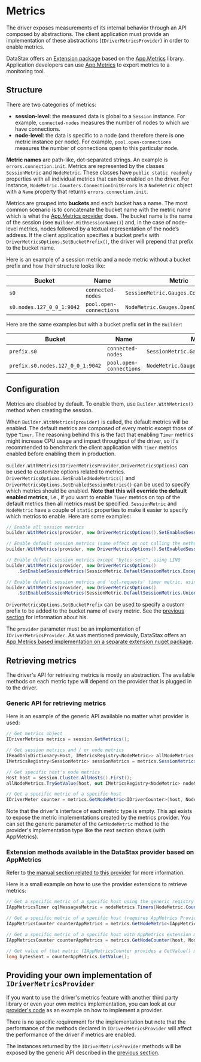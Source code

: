 # Metrics

The driver exposes measurements of its internal behavior through an API composed by abstractions. The client application must provide an implementation of these abstractions (`IDriverMetricsProvider`) in order to enable metrics.

DataStax offers an [Extension package] based on the [App.Metrics] library. Application developers can use [App.Metrics] to export metrics to a monitoring tool.

## Structure

There are two categories of metrics:

- **session-level**: the measured data is global to a `Session` instance. For example, `connected-nodes` measures the number of nodes to which we have connections.
- **node-level**: the data is specific to a node (and therefore there is one metric instance per node). For example, `pool.open-connections` measures the number of connections open to this particular node.

**Metric names** are path-like, dot-separated strings. An example is `errors.connection.init`. Metrics are represented by the classes `SessionMetric` and `NodeMetric`. These classes have `public static readonly` properties with all individual metrics that can be enabled on the driver. For instance, `NodeMetric.Counters.ConnectionInitErrors` is a `NodeMetric` object with a `Name` property that returns `errors.connection.init`.

Metrics are grouped into **buckets** and each bucket has a name. The most common scenario is to concatenate the bucket name with the metric name which is what the [App.Metrics provider] does. The bucket name is the name of the session (see `Builder.WithSessionName()`) and, in the case of node-level metrics, nodes followed by a textual representation of the node’s address. If the client application specifies a bucket prefix with `DriverMetricsOptions.SetBucketPrefix()`, the driver will prepend that prefix to the bucket name.

Here is an example of a session metric and a node metric without a bucket prefix and how their structure looks like:

| Bucket                            | Name                    | Metric                                 |
|-----------------------------------|-------------------------|----------------------------------------|
| `s0`                              | `connected-nodes`       | `SessionMetric.Gauges.ConnectedNodes`  |
| `s0.nodes.127_0_0_1:9042`         | `pool.open-connections` | `NodeMetric.Gauges.OpenConnections`    |

Here are the same examples but with a bucket prefix set in the `Builder`:

| Bucket                            | Name                    | Metric                                 |
|-----------------------------------|-------------------------|----------------------------------------|
| `prefix.s0`                       | `connected-nodes`       | `SessionMetric.Gauges.ConnectedNodes`  |
| `prefix.s0.nodes.127_0_0_1:9042`  | `pool.open-connections` | `NodeMetric.Gauges.OpenConnections`    |

## Configuration

Metrics are disabled by default. To enable them, use `Builder.WithMetrics()` method when creating the session.

When `Builder.WithMetrics(provider)` is called, the default metrics will be enabled. The default metrics are composed of every metric except those of type `Timer`. The reasoning behind this is the fact that enabling `Timer` metrics might increase CPU usage and impact throughput of the driver, so it's recommended to benchmark the client application with `Timer` metrics enabled before enabling them in production.

`Builder.WithMetrics(IDriverMetricsProvider,DriverMetricsOptions)` can be used to customize options related to metrics. `DriverMetricsOptions.SetEnabledNodeMetrics()` and `DriverMetricsOptions.SetEnabledSessionMetrics()` can be used to specify which metrics should be enabled. **Note that this will override the default enabled metrics**, i.e., if you want to enable `Timer` metrics on top of the default metrics then all metrics must be specified. `SessionMetric` and `NodeMetric` have a couple of `static` properties to make it easier to specify which metrics to enable. Here are some examples:

```csharp
// Enable all session metrics
builder.WithMetrics(provider, new DriverMetricsOptions().SetEnabledSessionMetrics(SessionMetric.AllSessionMetrics));

// Enable default session metrics (same effect as not calling the method at all)
builder.WithMetrics(provider, new DriverMetricsOptions().SetEnabledSessionMetrics(SessionMetric.DefaultSessionMetrics));

// Enable default session metrics except "bytes-sent", using LINQ
builder.WithMetrics(provider, new DriverMetricsOptions()
    .SetEnabledSessionMetrics(SessionMetric.DefaultSessionMetrics.Except(new [] { SessionMetric.Meters.BytesSent })));

// Enable default session metrics and 'cql-requests' timer metric, using LINQ
builder.WithMetrics(provider, new DriverMetricsOptions()
    .SetEnabledSessionMetrics(SessionMetric.DefaultSessionMetrics.Union(new [] { SessionMetric.Timers.CqlRequests })));
```

`DriverMetricsOptions.SetBucketPrefix` can be used to specify a custom prefix to be added to the bucket name of every metric. See the [previous section](#Structure) for information about his.

The `provider` parameter must be an implementation of `IDriverMetricsProvider`. As was mentioned previouly, DataStax offers an [App.Metrics based implementation on a separate  extension nuget package].

## Retrieving metrics

The driver's API for retrieving metrics is mostly an abstraction. The available methods on each metric type will depend on the provider that is plugged in to the driver.

### Generic API for retrieving metrics

Here is an example of the generic API available no matter what provider is used:

```csharp
// Get metrics object
IDriverMetrics metrics = session.GetMetrics();

// Get session metrics and / or node metrics
IReadOnlyDictionary<Host, IMetricsRegistry<NodeMetric>> allNodeMetrics = metrics.NodeMetrics;
IMetricsRegistry<SessionMetric> sessionMetrics = metrics.SessionMetrics;

// Get specific host's node metrics
Host host = session.Cluster.AllHosts().First();
allNodeMetrics.TryGetValue(host, out IMetricsRegistry<NodeMetric> nodeMetrics);

// Get a specific metric of a specific host
IDriverMeter counter = metrics.GetNodeMetric<IDriverCounter>(host, NodeMetric.Counters.Errors);
```

Note that the driver's interface of each metric type is empty. This api exists to expose the metric implementations created by the metrics provider. You can set the generic parameter of the `GetNodeMetric` method to the provider's implementation type like the next section shows (with AppMetrics).

### Extension methods available in the DataStax provider based on AppMetrics

Refer to [the manual section related to this provider] for more information.

Here is a small example on how to use the provider extensions to retrieve metrics:

```csharp
// Get a specific metric of a specific host using the generic registry and converting it to the provider's type
IAppMetricsTimer cqlMessagesMetric = nodeMetrics.Timers[NodeMetric.Counters.Errors].ToAppMetricsTimer();

// Get a specific metric of a specific host (requires AppMetrics Provider)
IAppMetricsCounter counterAppMetrics = metrics.GetNodeMetric<IAppMetricsCounter>(host, NodeMetric.Counters.Errors);

// Get a specific metric of a specific host with AppMetrics extension method
IAppMetricsCounter counterAppMetrics = metrics.GetNodeCounter(host, NodeMetric.Counters.Errors);

// Get value of that metric (IAppMetricsCounter provides a GetValue() method)
long bytesSent = counterAppMetrics.GetValue();
```

## Providing your own implementation of `IDriverMetricsProvider`

If you want to use the driver's metrics feature with another third party library or even your own metrics implementation, you can look at our [provider's code] as an example on how to implement a provider.

There is no specific requirement for the implementation but note that the performance of the methods declared in `IDriverMetricsProvider` will affect the performance of the driver if metrics are enabled.

The instances returned by the `IDriverMetricsProvider` methods will be exposed by the generic API described in the [previous section](#Retrieving-Metrics).

[App.Metrics]: https://github.com/AppMetrics/AppMetrics
[Extension package]: app-metrics
[App.Metrics provider]: app-metrics
[App.Metrics based implementation on a separate  extension nuget package]: app-metrics
[the manual section related to this provider]: app-metrics
[provider's code]: https://github.com/datastax/csharp-driver/tree/master/src/Extensions/Cassandra.AppMetrics
